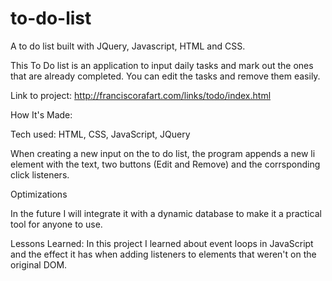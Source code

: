 # to-do-list
A to do list built with JQuery, Javascript, HTML and CSS. 

This To Do list is an application to input daily tasks and mark out the ones that are already completed. You can edit the tasks and remove them easily.

Link to project: http://franciscorafart.com/links/todo/index.html

How It's Made:

Tech used: HTML, CSS, JavaScript, JQuery

When creating a new input on the to do list, the program appends a new li element with the text, two buttons (Edit and Remove) and the corrsponding click listeners. 

Optimizations

In the future I will integrate it with a dynamic database to make it a practical tool for anyone to use.

Lessons Learned:
In this project I learned about event loops in JavaScript and the effect it has when adding listeners to elements that weren't on the original DOM.
